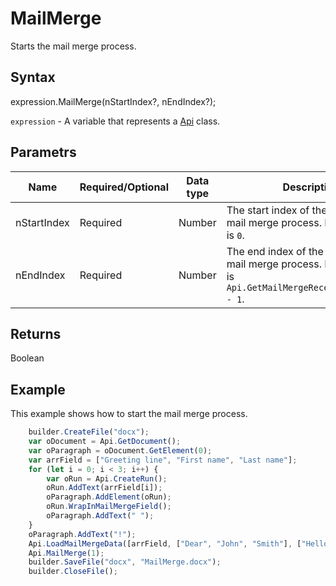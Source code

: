 # MailMerge

Starts the mail merge process.

## Syntax

expression.MailMerge(nStartIndex?, nEndIndex?);

`expression` - A variable that represents a [Api](../Api.md) class.

## Parametrs

| **Name** | **Required/Optional** | **Data type** | **Description** |
| ------------- | ------------- | ------------- | ------------- |
| nStartIndex | Required | Number | The start index of the document for mail merge process. Default value is `0`. |
| nEndIndex | Required | Number | The end index of the document for mail merge process. Default value is `Api.GetMailMergeReceptionsCount() - 1`. |

## Returns

Boolean

## Example

This example shows how to start the mail merge process.

```javascript
	builder.CreateFile("docx");
	var oDocument = Api.GetDocument();
	var oParagraph = oDocument.GetElement(0);
	var arrField = ["Greeting line", "First name", "Last name"];
	for (let i = 0; i < 3; i++) {
		var oRun = Api.CreateRun();
		oRun.AddText(arrField[i]);
		oParagraph.AddElement(oRun);
		oRun.WrapInMailMergeField();
		oParagraph.AddText(" ");
	}
	oParagraph.AddText("!");
	Api.LoadMailMergeData([arrField, ["Dear", "John", "Smith"], ["Hello", "Lara", "Davis"]]);
	Api.MailMerge(1);
	builder.SaveFile("docx", "MailMerge.docx");
	builder.CloseFile();
```
